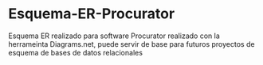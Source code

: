 # Esquema-ER-Procurator
Esquema ER realizado para software Procurator realizado con la herrameinta Diagrams.net, puede servir de base para futuros proyectos de esquema de bases de datos relacionales

